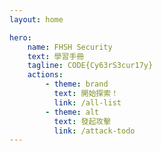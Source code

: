 ```yaml
---
layout: home

hero:
    name: FHSH Security
    text: 學習手冊
    tagline: CODE{Cy63rS3cur17y}
    actions: 
        - theme: brand
          text: 開始探索！
          link: /all-list
        - theme: alt
          text: 發起攻擊
          link: /attack-todo
---
```


